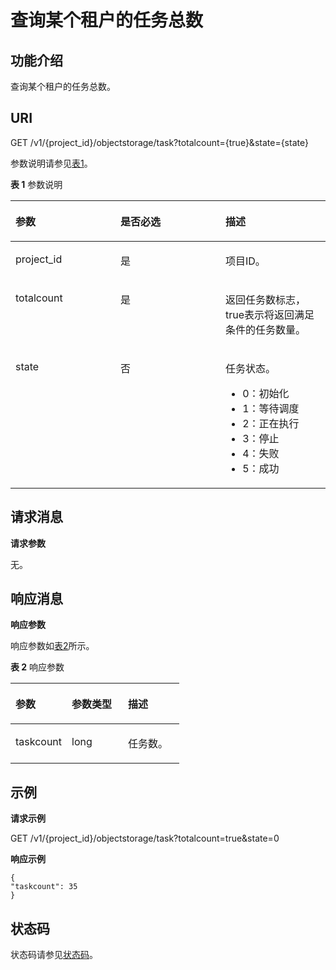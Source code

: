 # 查询某个租户的任务总数<a name="ZH-CN_TOPIC_0126410642"></a>

## 功能介绍<a name="section63404869"></a>

查询某个租户的任务总数。

## URI<a name="section33772909"></a>

GET /v1/\{project\_id\}/objectstorage/task?totalcount=\{true\}&state=\{state\}

参数说明请参见[表1](#table48602288)。

**表 1**  参数说明

<a name="table48602288"></a>
<table><thead align="left"><tr id="row53442317"><th class="cellrowborder" valign="top" width="33.33333333333333%" id="mcps1.2.4.1.1"><p id="p33860402"><a name="p33860402"></a><a name="p33860402"></a>参数</p>
</th>
<th class="cellrowborder" valign="top" width="33.33333333333333%" id="mcps1.2.4.1.2"><p id="p58338056"><a name="p58338056"></a><a name="p58338056"></a>是否必选</p>
</th>
<th class="cellrowborder" valign="top" width="33.33333333333333%" id="mcps1.2.4.1.3"><p id="p27762102"><a name="p27762102"></a><a name="p27762102"></a>描述</p>
</th>
</tr>
</thead>
<tbody><tr id="row34137829"><td class="cellrowborder" valign="top" width="33.33333333333333%" headers="mcps1.2.4.1.1 "><p id="p13700797"><a name="p13700797"></a><a name="p13700797"></a>project_id</p>
</td>
<td class="cellrowborder" valign="top" width="33.33333333333333%" headers="mcps1.2.4.1.2 "><p id="p14131123114107"><a name="p14131123114107"></a><a name="p14131123114107"></a>是</p>
</td>
<td class="cellrowborder" valign="top" width="33.33333333333333%" headers="mcps1.2.4.1.3 "><p id="p109055560105"><a name="p109055560105"></a><a name="p109055560105"></a>项目ID。</p>
</td>
</tr>
<tr id="row34325115385"><td class="cellrowborder" valign="top" width="33.33333333333333%" headers="mcps1.2.4.1.1 "><p id="p10432131103817"><a name="p10432131103817"></a><a name="p10432131103817"></a>totalcount</p>
</td>
<td class="cellrowborder" valign="top" width="33.33333333333333%" headers="mcps1.2.4.1.2 "><p id="p243281117381"><a name="p243281117381"></a><a name="p243281117381"></a>是</p>
</td>
<td class="cellrowborder" valign="top" width="33.33333333333333%" headers="mcps1.2.4.1.3 "><p id="p1343221118386"><a name="p1343221118386"></a><a name="p1343221118386"></a>返回任务数标志，true表示将返回满足条件的任务数量。</p>
</td>
</tr>
<tr id="row10705181173020"><td class="cellrowborder" valign="top" width="33.33333333333333%" headers="mcps1.2.4.1.1 "><p id="p1870541118304"><a name="p1870541118304"></a><a name="p1870541118304"></a>state</p>
</td>
<td class="cellrowborder" valign="top" width="33.33333333333333%" headers="mcps1.2.4.1.2 "><p id="p87057118303"><a name="p87057118303"></a><a name="p87057118303"></a>否</p>
</td>
<td class="cellrowborder" valign="top" width="33.33333333333333%" headers="mcps1.2.4.1.3 "><p id="p18312044103310"><a name="p18312044103310"></a><a name="p18312044103310"></a>任务状态。</p>
<a name="ul369311575520"></a><a name="ul369311575520"></a><ul id="ul369311575520"><li>0：初始化</li><li>1：等待调度</li><li>2：正在执行</li><li>3：停止</li><li>4：失败</li><li>5：成功</li></ul>
</td>
</tr>
</tbody>
</table>

## 请求消息<a name="section58606859"></a>

**请求参数**

无。

## 响应消息<a name="section57699690"></a>

**响应参数**

响应参数如[表2](#table46441279)所示。

**表 2**  响应参数

<a name="table46441279"></a>
<table><thead align="left"><tr id="row14081115"><th class="cellrowborder" valign="top" width="33.33333333333333%" id="mcps1.2.4.1.1"><p id="p66828554"><a name="p66828554"></a><a name="p66828554"></a>参数</p>
</th>
<th class="cellrowborder" valign="top" width="33.33333333333333%" id="mcps1.2.4.1.2"><p id="p44403789"><a name="p44403789"></a><a name="p44403789"></a>参数类型</p>
</th>
<th class="cellrowborder" valign="top" width="33.33333333333333%" id="mcps1.2.4.1.3"><p id="p13684913"><a name="p13684913"></a><a name="p13684913"></a>描述</p>
</th>
</tr>
</thead>
<tbody><tr id="row34736162"><td class="cellrowborder" valign="top" width="33.33333333333333%" headers="mcps1.2.4.1.1 "><p id="p45973972153021"><a name="p45973972153021"></a><a name="p45973972153021"></a>taskcount</p>
</td>
<td class="cellrowborder" valign="top" width="33.33333333333333%" headers="mcps1.2.4.1.2 "><p id="p32904213153021"><a name="p32904213153021"></a><a name="p32904213153021"></a>long</p>
</td>
<td class="cellrowborder" valign="top" width="33.33333333333333%" headers="mcps1.2.4.1.3 "><p id="p62437649153021"><a name="p62437649153021"></a><a name="p62437649153021"></a>任务数。</p>
</td>
</tr>
</tbody>
</table>

## 示例<a name="section49535170"></a>

**请求示例**

GET /v1/\{project\_id\}/objectstorage/task?totalcount=true&state=0

**响应示例**

```
{
"taskcount": 35
}
```

## 状态码<a name="section60897649"></a>

状态码请参见[状态码](状态码.md)。

